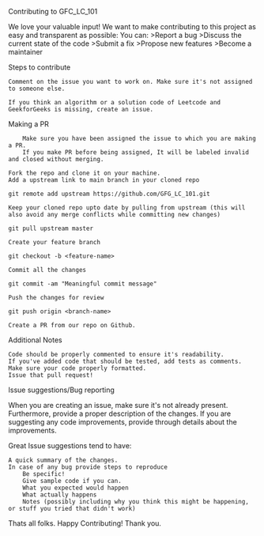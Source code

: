 Contributing to GFC_LC_101

We love your valuable input! We want to make contributing to this project as easy and transparent as possible:
 You can:
    >Report a bug
    >Discuss the current state of the code
    >Submit a fix
    >Propose new features
    >Become a maintainer

Steps to contribute

    Comment on the issue you want to work on. Make sure it's not assigned to someone else.

    If you think an algorithm or a solution code of Leetcode and GeekforGeeks is missing, create an issue.

Making a PR

        Make sure you have been assigned the issue to which you are making a PR.
        If you make PR before being assigned, It will be labeled invalid and closed without merging.

    Fork the repo and clone it on your machine.
    Add a upstream link to main branch in your cloned repo

    git remote add upstream https://github.com/GFG_LC_101.git

    Keep your cloned repo upto date by pulling from upstream (this will also avoid any merge conflicts while committing new changes)

    git pull upstream master

    Create your feature branch

    git checkout -b <feature-name>

    Commit all the changes

    git commit -am "Meaningful commit message"

    Push the changes for review

    git push origin <branch-name>

    Create a PR from our repo on Github.

Additional Notes

    Code should be properly commented to ensure it's readability.
    If you've added code that should be tested, add tests as comments.
    Make sure your code properly formatted.
    Issue that pull request!

Issue suggestions/Bug reporting

When you are creating an issue, make sure it's not already present. Furthermore, provide a proper description of the changes. If you are suggesting any code improvements, provide through details about the improvements.

Great Issue suggestions tend to have:

    A quick summary of the changes.
    In case of any bug provide steps to reproduce
        Be specific!
        Give sample code if you can.
        What you expected would happen
        What actually happens
        Notes (possibly including why you think this might be happening, or stuff you tried that didn't work)
        
 Thats all folks. Happy Contributing! Thank you.
